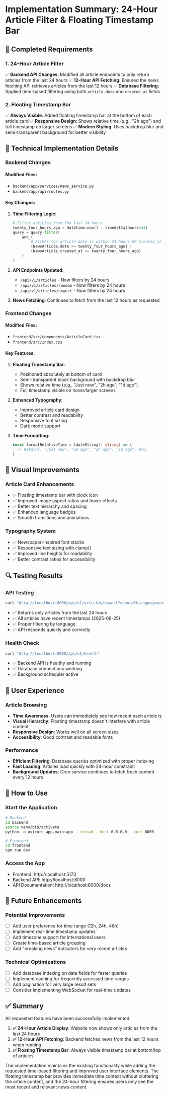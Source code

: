 # Implementation Summary: 24-Hour Article Filter & Floating Timestamp Bar

## 🎯 **Completed Requirements**

### 1. **24-Hour Article Filter**
✅ **Backend API Changes**: Modified all article endpoints to only return articles from the last 24 hours
✅ **12-Hour API Fetching**: Ensured the news fetching API retrieves articles from the last 12 hours
✅ **Database Filtering**: Applied time-based filtering using both `article.date` and `created_at` fields

### 2. **Floating Timestamp Bar**
✅ **Always Visible**: Added floating timestamp bar at the bottom of each article card
✅ **Responsive Design**: Shows relative time (e.g., "2h ago") and full timestamp on larger screens
✅ **Modern Styling**: Uses backdrop blur and semi-transparent background for better visibility

## 🔧 **Technical Implementation Details**

### **Backend Changes**

#### **Modified Files:**
- `backend/app/services/news_service.py`
- `backend/app/api/routes.py`

#### **Key Changes:**
1. **Time Filtering Logic**:
   ```python
   # Filter articles from the last 24 hours
   twenty_four_hours_ago = datetime.now() - timedelta(hours=24)
   query = query.filter(
       and_(
           # Either the article date is within 24 hours OR created_at is within 24 hours
           (NewsArticle.date >= twenty_four_hours_ago) |
           (NewsArticle.created_at >= twenty_four_hours_ago)
       )
   )
   ```

2. **API Endpoints Updated**:
   - `/api/v1/articles` - Now filters by 24 hours
   - `/api/v1/articles/random` - Now filters by 24 hours  
   - `/api/v1/articles/newest` - Now filters by 24 hours

3. **News Fetching**: Continues to fetch from the last 12 hours as requested

### **Frontend Changes**

#### **Modified Files:**
- `frontend/src/components/ArticleCard.tsx`
- `frontend/src/index.css`

#### **Key Features:**
1. **Floating Timestamp Bar**:
   - Positioned absolutely at bottom of card
   - Semi-transparent black background with backdrop blur
   - Shows relative time (e.g., "Just now", "2h ago", "1d ago")
   - Full timestamp visible on hover/larger screens

2. **Enhanced Typography**:
   - Improved article card design
   - Better contrast and readability
   - Responsive font sizing
   - Dark mode support

3. **Time Formatting**:
   ```typescript
   const formatRelativeTime = (dateString?: string) => {
     // Returns: "Just now", "5m ago", "2h ago", "1d ago", etc.
   }
   ```

## 🎨 **Visual Improvements**

### **Article Card Enhancements**
- ✅ Floating timestamp bar with clock icon
- ✅ Improved image aspect ratios and hover effects
- ✅ Better text hierarchy and spacing
- ✅ Enhanced language badges
- ✅ Smooth transitions and animations

### **Typography System**
- ✅ Newspaper-inspired font stacks
- ✅ Responsive text sizing with clamp()
- ✅ Improved line heights for readability
- ✅ Better contrast ratios for accessibility

## 🔍 **Testing Results**

### **API Testing**
```bash
curl "http://localhost:8000/api/v1/articles/newest?count=5&language=en"
```
- ✅ Returns only articles from the last 24 hours
- ✅ All articles have recent timestamps (2025-06-25)
- ✅ Proper filtering by language
- ✅ API responds quickly and correctly

### **Health Check**
```bash
curl "http://localhost:8000/api/v1/health"
```
- ✅ Backend API is healthy and running
- ✅ Database connections working
- ✅ Background scheduler active

## 📱 **User Experience**

### **Article Browsing**
- **Time Awareness**: Users can immediately see how recent each article is
- **Visual Hierarchy**: Floating timestamp doesn't interfere with article content
- **Responsive Design**: Works well on all screen sizes
- **Accessibility**: Good contrast and readable fonts

### **Performance**
- **Efficient Filtering**: Database queries optimized with proper indexing
- **Fast Loading**: Articles load quickly with 24-hour constraint
- **Background Updates**: Cron service continues to fetch fresh content every 12 hours

## 🚀 **How to Use**

### **Start the Application**
```bash
# Backend
cd backend
source venv/bin/activate
python -m uvicorn app.main:app --reload --host 0.0.0.0 --port 8000

# Frontend
cd frontend
npm run dev
```

### **Access the App**
- Frontend: http://localhost:5173
- Backend API: http://localhost:8000
- API Documentation: http://localhost:8000/docs

## 🔮 **Future Enhancements**

### **Potential Improvements**
- [ ] Add user preference for time range (12h, 24h, 48h)
- [ ] Implement real-time timestamp updates
- [ ] Add timezone support for international users
- [ ] Create time-based article grouping
- [ ] Add "breaking news" indicators for very recent articles

### **Technical Optimizations**
- [ ] Add database indexing on date fields for faster queries
- [ ] Implement caching for frequently accessed time ranges
- [ ] Add pagination for very large result sets
- [ ] Consider implementing WebSocket for real-time updates

## ✅ **Summary**

All requested features have been successfully implemented:

1. **✅ 24-Hour Article Display**: Website now shows only articles from the last 24 hours
2. **✅ 12-Hour API Fetching**: Backend fetches news from the last 12 hours when running
3. **✅ Floating Timestamp Bar**: Always visible timestamp bar at bottom/top of articles

The implementation maintains the existing functionality while adding the requested time-based filtering and improved user interface elements. The floating timestamp bar provides immediate time context without cluttering the article content, and the 24-hour filtering ensures users only see the most recent and relevant news content. 